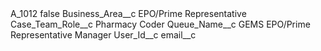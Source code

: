 <?xml version="1.0" encoding="UTF-8"?>
<CustomMetadata xmlns="http://soap.sforce.com/2006/04/metadata" xmlns:xsi="http://www.w3.org/2001/XMLSchema-instance" xmlns:xsd="http://www.w3.org/2001/XMLSchema">
    <label>A_1012</label>
    <protected>false</protected>
    <values>
        <field>Business_Area__c</field>
        <value xsi:type="xsd:string">EPO/Prime Representative</value>
    </values>
    <values>
        <field>Case_Team_Role__c</field>
        <value xsi:type="xsd:string">Pharmacy Coder</value>
    </values>
    <values>
        <field>Queue_Name__c</field>
        <value xsi:type="xsd:string">GEMS EPO/Prime Representative Manager</value>
    </values>
    <values>
        <field>User_Id__c</field>
        <value xsi:nil="true"/>
    </values>
    <values>
        <field>email__c</field>
        <value xsi:nil="true"/>
    </values>
</CustomMetadata>
